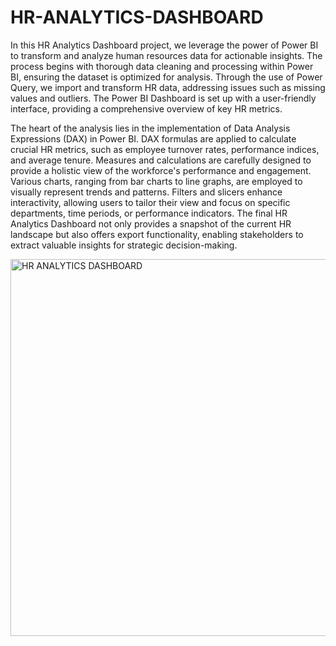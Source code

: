 # HR-ANALYTICS-DASHBOARD
In this HR Analytics Dashboard project, we leverage the power of Power BI to transform and analyze human resources data for actionable insights. The process begins with thorough data cleaning and processing within Power BI, ensuring the dataset is optimized for analysis. Through the use of Power Query, we import and transform HR data, addressing issues such as missing values and outliers. The Power BI Dashboard is set up with a user-friendly interface, providing a comprehensive overview of key HR metrics.

The heart of the analysis lies in the implementation of Data Analysis Expressions (DAX) in Power BI. DAX formulas are applied to calculate crucial HR metrics, such as employee turnover rates, performance indices, and average tenure. Measures and calculations are carefully designed to provide a holistic view of the workforce's performance and engagement. Various charts, ranging from bar charts to line graphs, are employed to visually represent trends and patterns. Filters and slicers enhance interactivity, allowing users to tailor their view and focus on specific departments, time periods, or performance indicators. The final HR Analytics Dashboard not only provides a snapshot of the current HR landscape but also offers export functionality, enabling stakeholders to extract valuable insights for strategic decision-making.

<img width="603" alt="HR ANALYTICS DASHBOARD" src="https://github.com/PragyaM2312/HR-ANALYTICS-DASHBOARD/assets/100240248/c8462f18-8bc7-4310-a61e-37e30db2bfa1">
